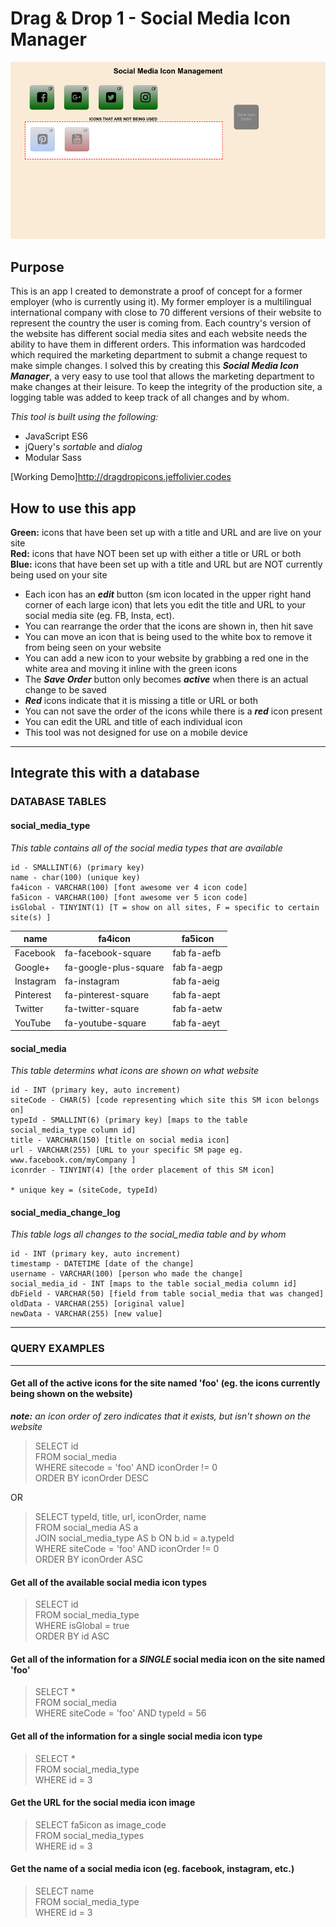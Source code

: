 # Drag & Drop 1 - Social Media Icon Manager

![Page Image](./public/images/dragdrop_icons.png)

## Purpose

This is an app I created to demonstrate a proof of concept for a former employer (who is currently using it). My former employer is a multilingual international company with close to 70 different versions of their website to represent the country the user is coming from. Each country's version of the website has different social media sites and each website needs the ability to have them in different orders. This information was hardcoded which required the marketing department to submit a change request to make simple changes. I solved this by creating this **_Social Media Icon Manager_**, a very easy to use tool that allows the marketing department to make changes at their leisure. To keep the integrity of the production site, a logging table was added to keep track of all changes and by whom.

_This tool is built using the following:_

- JavaScript ES6
- jQuery's _sortable_ and _dialog_
- Modular Sass

[Working Demo]http://dragdropicons.jeffolivier.codes

## How to use this app

**Green:** icons that have been set up with a title and URL and are live on your site\
**Red:** icons that have NOT been set up with either a title or URL or both\
**Blue:** icons that have been set up with a title and URL but are NOT currently being used on your site

- Each icon has an **_edit_** button (sm icon located in the upper right hand corner of each large icon) that lets you edit the title and URL to your social media site (eg. FB, Insta, ect).
- You can rearrange the order that the icons are shown in, then hit save
- You can move an icon that is being used to the white box to remove it from being seen on your website
- You can add a new icon to your website by grabbing a red one in the white area and moving it inline with the green icons
- The **_Save Order_** button only becomes **_active_** when there is an actual change to be saved
- **_Red_** icons indicate that it is missing a title or URL or both
- You can not save the order of the icons while there is a **_red_** icon present
- You can edit the URL and title of each individual icon
- This tool was not designed for use on a mobile device

---

## Integrate this with a database

### DATABASE TABLES

#### social_media_type

_This table contains all of the social media types that are available_

    id - SMALLINT(6) (primary key)
    name - char(100) (unique key)
    fa4icon - VARCHAR(100) [font awesome ver 4 icon code]
    fa5icon - VARCHAR(100) [font awesome ver 5 icon code]
    isGlobal - TINYINT(1) [T = show on all sites, F = specific to certain site(s) ]

| name      | fa4icon               | fa5icon     |
| --------- | --------------------- | ----------- |
| Facebook  | fa-facebook-square    | fab fa-aefb |
| Google+   | fa-google-plus-square | fab fa-aegp |
| Instagram | fa-instagram          | fab fa-aeig |
| Pinterest | fa-pinterest-square   | fab fa-aept |
| Twitter   | fa-twitter-square     | fab fa-aetw |
| YouTube   | fa-youtube-square     | fab fa-aeyt |

#### social_media

_This table determins what icons are shown on what website_

    id - INT (primary key, auto increment)
    siteCode - CHAR(5) [code representing which site this SM icon belongs on]
    typeId - SMALLINT(6) (primary key) [maps to the table social_media_type column id]
    title - VARCHAR(150) [title on social media icon]
    url - VARCHAR(255) [URL to your specific SM page eg. www.facebook.com/myCompany ]
    iconrder - TINYINT(4) [the order placement of this SM icon]

    * unique key = (siteCode, typeId)

#### social_media_change_log

_This table logs all changes to the social_media table and by whom_

    id - INT (primary key, auto increment)
    timestamp - DATETIME [date of the change]
    username - VARCHAR(100) [person who made the change]
    social_media_id - INT [maps to the table social_media column id]
    dbField - VARCHAR(50) [field from table social_media that was changed]
    oldData - VARCHAR(255) [original value]
    newData - VARCHAR(255) [new value]

---

### QUERY EXAMPLES

---

#### Get all of the active icons for the site named 'foo' (eg. the icons currently being shown on the website)

**_note:_** _an icon order of zero indicates that it exists, but isn't shown on the website_

> SELECT id\
> FROM social_media\
> WHERE sitecode = 'foo' AND iconOrder != 0\
> ORDER BY iconOrder DESC

OR

> SELECT typeId, title, url, iconOrder, name\
> FROM social_media AS a\
> JOIN social_media_type AS b ON b.id = a.typeId\
> WHERE siteCode = 'foo' AND iconOrder != 0\
> ORDER BY iconOrder ASC

#### Get all of the available social media icon types

> SELECT id\
> FROM social_media_type\
> WHERE isGlobal = true\
> ORDER BY id ASC

#### Get all of the information for a _SINGLE_ social media icon on the site named 'foo'

> SELECT \*\
> FROM social_media\
> WHERE siteCode = 'foo' AND typeId = 56

#### Get all of the information for a single social media icon type

> SELECT \*\
> FROM social_media_type\
> WHERE id = 3

#### Get the URL for the social media icon image

> SELECT fa5icon as image_code\
> FROM social_media_types\
> WHERE id = 3

#### Get the name of a social media icon (eg. facebook, instagram, etc.)

> SELECT name\
> FROM social_media_type\
> WHERE id = 3
